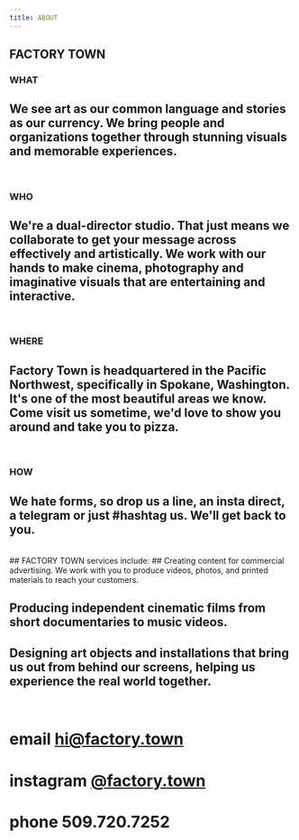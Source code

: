 ```yaml
---
title: ABOUT
---
```


## FACTORY TOWN


### WHAT

## We see art as our common language and stories as our currency. We bring people and organizations together through stunning visuals and memorable experiences. 


<BR>

### WHO

## We're a dual-director studio. That just means we collaborate to get your message across effectively and artistically. We work with our hands to make cinema, photography and imaginative visuals that are entertaining and interactive.

<BR>

### WHERE

## Factory Town is headquartered in the Pacific Northwest, specifically in Spokane, Washington. It's one of the most beautiful areas we know. Come visit us sometime, we'd love to show you around and take you to pizza.

<BR>

### HOW

## We hate forms, so drop us a line, an insta direct, a telegram or just #hashtag us. We'll get back to you.

<BR>
## FACTORY TOWN services include: 
## Creating content for commercial advertising. We work with you to produce videos, photos, and printed materials to reach your customers.

## Producing independent cinematic films from short documentaries to music videos. 

## Designing art objects and installations that bring us out from behind our screens, helping us experience the real world together.

<BR>

# email <a href="mailto:hi@factory.town" class="js-no-ajax">hi@factory.town</a>

# instagram [@factory.town](http://instagram.com/factory.town)

# phone 509.720.7252